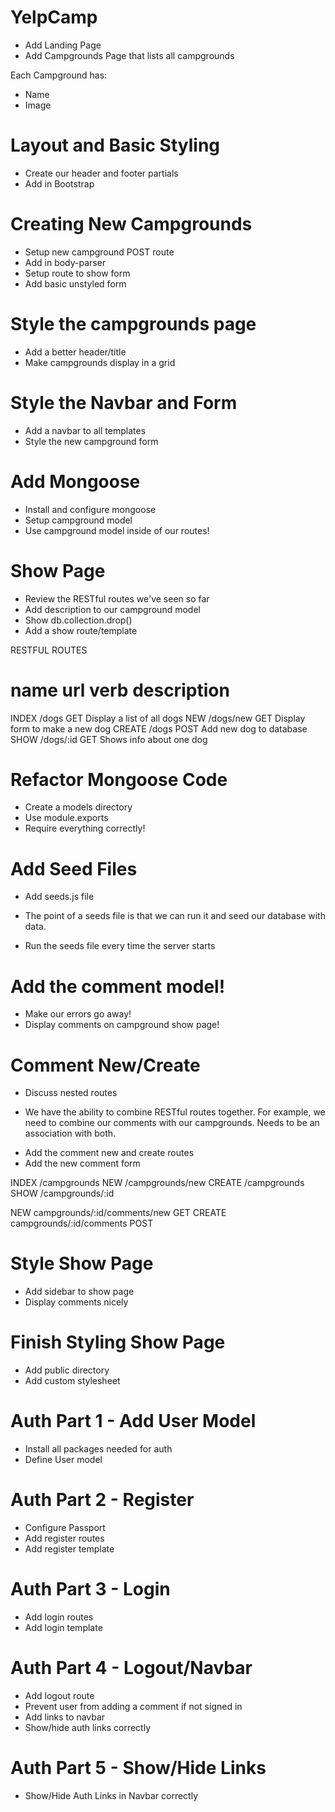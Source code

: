 # YelpCamp

* Add Landing Page
* Add Campgrounds Page that lists all campgrounds

Each Campground has:
* Name
* Image

# Layout and Basic Styling
* Create our header and footer partials
* Add in Bootstrap

# Creating New Campgrounds
* Setup new campground POST route
* Add in body-parser
* Setup route to show form
* Add basic unstyled form

# Style the campgrounds page
* Add a better header/title
* Make campgrounds display in a grid

# Style the Navbar and Form
* Add a navbar to all templates
* Style the new campground form

# Add Mongoose
* Install and configure mongoose
* Setup campground model
* Use campground model inside of our routes!

# Show Page
* Review the RESTful routes we've seen so far
* Add description to our campground model
* Show db.collection.drop()
* Add a show route/template

RESTFUL ROUTES

name    url             verb    description 
=============================================
INDEX   /dogs           GET     Display a list of all dogs
NEW     /dogs/new       GET     Display form to make a new dog 
CREATE  /dogs           POST    Add new dog to database
SHOW    /dogs/:id       GET     Shows info about one dog


# Refactor Mongoose Code
* Create a models directory
* Use module.exports
* Require everything correctly!

# Add Seed Files
* Add seeds.js file
- The point of a seeds file is that we can run it and seed our database with data. 

* Run the seeds file every time the server starts

# Add the comment model!
* Make our errors go away!
* Display comments on campground show page!

# Comment New/Create
* Discuss nested routes
- We have the ability to combine RESTful routes together. For example, we need to combine
our comments with our campgrounds. Needs to be an association with both. 
* Add the comment new and create routes
* Add the new comment form


INDEX   /campgrounds
NEW     /campgrounds/new
CREATE  /campgrounds
SHOW    /campgrounds/:id

NEW     campgrounds/:id/comments/new    GET
CREATE  campgrounds/:id/comments        POST

# Style Show Page
* Add sidebar to show page
* Display comments nicely

# Finish Styling Show Page
* Add public directory
* Add custom stylesheet

# Auth Part 1 - Add User Model
* Install all packages needed for auth
* Define User model

# Auth Part 2 - Register
* Configure Passport
* Add register routes
* Add register template

# Auth Part 3 - Login
* Add login routes
* Add login template

# Auth Part 4 - Logout/Navbar
* Add logout route
* Prevent user from adding a comment if not signed in
* Add links to navbar
* Show/hide auth links correctly

# Auth Part 5 - Show/Hide Links
* Show/Hide Auth Links in Navbar correctly
